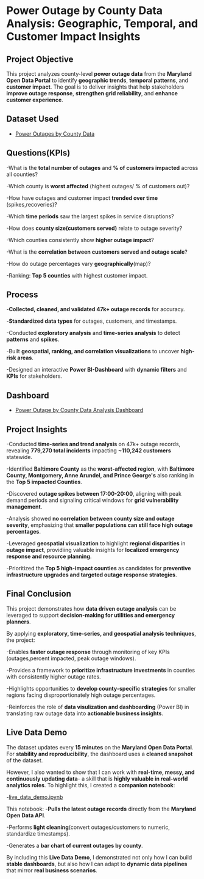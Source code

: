 # Power Outage by County Data Analysis: Geographic, Temporal, and Customer Impact Insights

## **Project Objective**

This project analyzes county-level **power outage data** from the **Maryland Open Data Portal** to identify **geographic trends**, **temporal patterns**, and **customer impact**. The goal is to deliver insights that help stakeholders **improve outage response**, **strengthen grid reliability**, and **enhance customer experience**.

## **Dataset Used**

- <a href="https://github.com/aagomu1/Power-Outage-by-County-Data-Analysis/blob/main/Power_Outages_-_County_20250826.microsoftexcelworksheet.xlsx">Power Outages by County Data</a>

## **Questions(KPIs)**

-What is the **total number of outages** and **% of customers impacted** across all counties?

-Which county is **worst affected** (highest outages/ % of customers out)?

-How have outages and customer impact **trended over time** (spikes,recoveries)?

-Which **time periods** saw the largest spikes in service disruptions?

-How does **county size(customers served)** relate to outage severity?

-Which counties consistently show **higher outage impact**?

-What is the **correlation between customers served and outage scale**?

-How do outage percentages vary **geographically**(map)?

-Ranking: **Top 5 counties** with highest customer impact.


## **Process**

\-**Collected, cleaned, and validated 47k+ outage records** for accuracy.

-**Standardized data types** for outages, customers, and timestamps.

-Conducted **exploratory analysis** and **time-series analysis** to detect **patterns** and **spikes**.

-Built **geospatial, ranking, and correlation visualizations** to uncover **high-risk areas**.

-Designed an interactive **Power BI-Dashboard** with **dynamic filters** and **KPIs** for stakeholders.


## **Dashboard**

- <a href= https://github.com/aagomu1/Power-Outage-Data-Analysis/blob/main/Power_Outage_Data_Analysis_Dashboard.pdf>Power Outage by County Data Analysis Dashboard</a>

## **Project Insights**

-Conducted **time-series and trend analysis** on 47k+ outage records, revealing **779,270 total incidents** impacting **~110,242 customers** statewide.

-Identified **Baltimore County** as the **worst-affected region**, with **Baltimore County, Montgomery, Anne Arundel, and Prince George's** also ranking in the **Top 5 impacted Counties**.

-Discovered **outage spikes between 17:00-20:00**, aligning with peak demand periods and signaling critical windows for **grid vulnerability management**.

-Analysis showed **no correlation between county size and outage severity**, emphasizing that **smaller populations can still face high outage percentages**.

-Leveraged **geospatial visualization** to highlight **regional disparities** in **outage impact**, providiing valuable insights for **localized emergency response and resource planning**.

-Prioritized the **Top 5 high-impact counties** as candidates for **preventive infrastructure upgrades and targeted outage response strategies**.

## **Final Conclusion**

This project demonstrates how **data driven outage analysis** can be leveraged to support **decision-making for utilities and emergency planners**.

By applying **exploratory, time-series, and geospatial analysis techniques**, the project:

-Enables **faster outage response** through monitoring of key KPIs (outages,percent impacted, peak outage windows).

-Provides a framework to **prioritize infrastructure investments** in counties with consistently higher outage rates.

-Highlights opportunities to **develop county-specific strategies** for smaller regions facing disproportionately high outage percentages.

-Reinforces the role of **data visulization and dashboarding** (Power BI) in translating raw outage data into **actionable business insights**.


## **Live Data Demo**

The dataset updates every **15 minutes** on the **Maryland Open Data Portal**.
For **stability and reproducibility**, the dashboard uses a **cleaned snapshot** of the dataset.

However, I also wanted to show that I can work with **real-time, messy, and continuously updating data**- a skill that is **highly valuable in real-world analytics roles**.
To highlight this, I created a **companion notebook**:

\-[live\_data\_demo.ipynb](./live_data_demo.ipynb)

This notebook:
-**Pulls the latest outage records** directly from the **Maryland Open Data API**.

-Performs **light cleaning**(convert outages/customers to numeric, standardize timestamps).

-Generates a **bar chart of current outages by county**.

By including this **Live Data Demo**, I demonstrated not only how I can build **stable dashboards**, but also how I can adapt to **dynamic data pipelines** that mirror **real business scenarios**.

